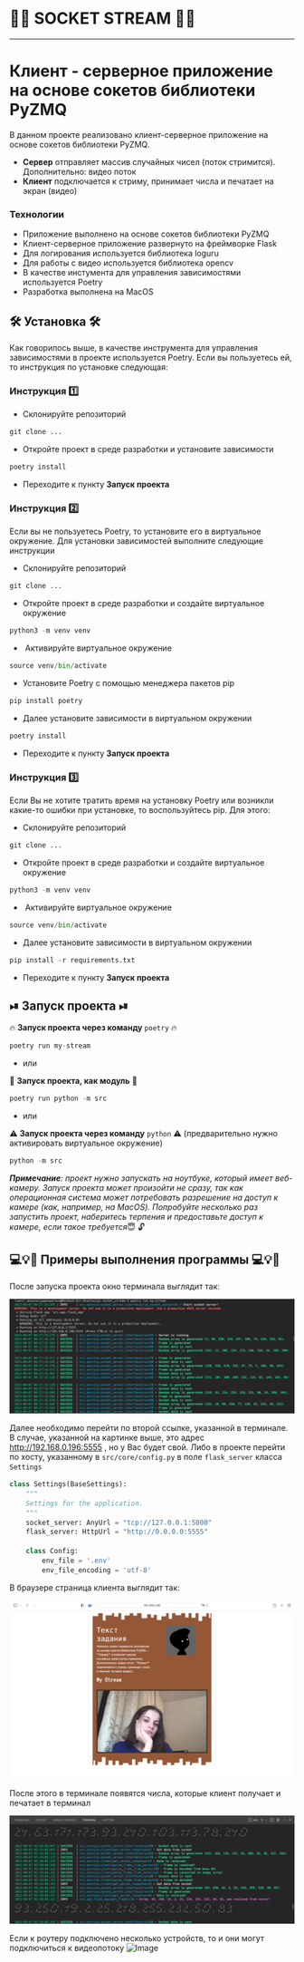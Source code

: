 # 📸👾 SOCKET STREAM 👾📸
---
# Клиент - серверное приложение на основе сокетов библиотеки PyZMQ
В данном проекте реализовано клиент-серверное приложение на основе сокетов библиотеки
PyZMQ.

- **Сервер** отправляет массив случайных чисел (поток стримится). Дополнительно: видео поток
-  **Клиент** подключается к стриму, принимает числа и печатает на экран (видео)

### Технологии
- Приложение выполнено на основе сокетов библиотеки PyZMQ
- Клиент-серверное приложение развернуто на фреймворке Flask
- Для логирования используется библиотека loguru
- Для работы с видео используется библиотека opencv
- В качестве инстумента для управления зависимостями используется Poetry
- Разработка выполнена на  MacOS

## 🛠 **Установка** 🛠
Как говорилось выше, в качестве инструмента для управления зависимостями в проекте используется Poetry. Если вы пользуетесь ей, то инструкция по установке следующая:
### **Инструкция 1️⃣**
- Склонируйте репозиторий
```python
git clone ...
```
- Откройте проект в среде разработки и установите зависимости
```python
poetry install
```
- Переходите к пункту **Запуск проекта**
    
### **Инструкция 2️⃣**
Если вы не пользуетесь Poetry, то установите его в виртуальное окружение. Для установки зависимостей выполните следующие инструкции
- Склонируйте репозиторий
```python
git clone ...
```
- Откройте проект в среде разработки и создайте виртуальное окружение
```python
python3 -m venv venv
```
-  Активируйте виртуальное окружение
```python
source venv/bin/activate
```
- Установите Poetry с помощью менеджера пакетов pip
```python
pip install poetry
```
- Далее установите зависимости в виртуальном окружении
```python
poetry install
```
- Переходите к пункту **Запуск проекта**

### **Инструкция 3️⃣**
Если Вы не хотите тратить время на установку Poetry или возникли какие-то ошибки при установке, то воспользуйтесь pip. Для этого:
- Склонируйте репозиторий
```python
git clone ...
```
- Откройте проект в среде разработки и создайте виртуальное окружение
```python
python3 -m venv venv
```
-  Активируйте виртуальное окружение
```python
source venv/bin/activate
```
- Далее установите зависимости в виртуальном окружении
```python
pip install -r requirements.txt
```
- Переходите к пункту **Запуск проекта**
## ⏯ **Запуск проекта** ⏯
🔥 **Запуск проекта через команду** `poetry` 🔥
```python
poetry run my-stream
```
- или

🪩 **Запуск проекта, как модуль** 🪩

```python
poetry run python -m src
```
- или

⚠️ **Запуск проекта через команду** `python` ⚠️
(предварительно нужно активировать виртуальное окружение)
 ```python
 python -m src
```
  ***Примечание**: проект нужно запускать на ноутбуке, который имеет веб-камеру. Запуск проекта может произойти не сразу, так как операционная система может потребовать разрешение на доступ к камере (как, например, на MacOS). Попробуйте несколько раз запустить проект, наберитесь терпения и предоставьте доступ к камере, если такое требуется*😇 🔓


## 💻💡🎦 Примеры выполнения программы 💻💡🎦 

После запуска проекта окно терминала выглядит так:

![Image text](https://github.com/chumanastasia/socket_stream_video/blob/master/static/images_for_readme/terminal1.png)

Далее необходимо перейти по  второй ссылке, указанной в терминале. В случае, указанной на картинке выше, это адрес <http://192.168.0.196:5555> , но у Вас будет свой.
Либо в проекте перейти по хосту, указанному в 
`src/core/config.py` в поле  `flask_server` класса `Settings` 
```python
class Settings(BaseSettings):
    """
    Settings for the application.
    """
    socket_server: AnyUrl = "tcp://127.0.0.1:5000"
    flask_server: HttpUrl = "http://0.0.0.0:5555"

    class Config:
        env_file = '.env'
        env_file_encoding = 'utf-8'
```
В браузере страница клиента выглядит так:

![Image text](https://github.com/chumanastasia/socket_stream_video/blob/master/static/images_for_readme/web1.png)

После этого в терминале появятся числа, которые клиент получает и печатает в терминал

![Image text](https://github.com/chumanastasia/socket_stream_video/blob/master/static/images_for_readme/terminal_client.png)

Если к роутеру подключено несколько устройств, то и они могут подключиться к видеопотоку
![Image](https://github.com/chumanastasia/socket_stream_video/blob/master/static/images_for_readme/work3.gif)

